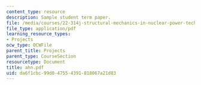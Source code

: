```yaml
---
content_type: resource
description: Sample student term paper.
file: /media/courses/22-314j-structural-mechanics-in-nuclear-power-technology-fall-2006/da6f1cbc99d047554391818067a21d83_ahn.pdf
file_type: application/pdf
learning_resource_types:
- Projects
ocw_type: OCWFile
parent_title: Projects
parent_type: CourseSection
resourcetype: Document
title: ahn.pdf
uid: da6f1cbc-99d0-4755-4391-818067a21d83
---
```

